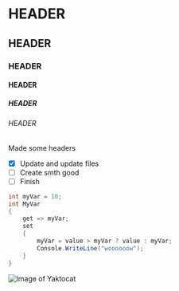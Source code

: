 # HEADER
## HEADER
### HEADER
#### HEADER
##### HEADER
###### HEADER

Made some headers

- [x] Update and update files
- [ ] Create smth good
- [ ] Finish

``` csharp
int myVar = 10;
int MyVar
{
    get => myVar;
    set
    {
        myVar = value > myVar ? value : myVar;
        Console.WriteLine("woooooow");
    }
}
```

![Image of Yaktocat](https://octodex.github.com/images/yaktocat.png)
